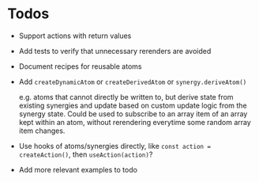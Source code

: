 # Todos

- Support actions with return values
- Add tests to verify that unnecessary rerenders are avoided
- Document recipes for reusable atoms
- Add `createDynamicAtom` or `createDerivedAtom` or `synergy.deriveAtom()`

  e.g. atoms that cannot directly be written to, but derive state from existing synergies
  and update based on custom update logic from the synergy state. Could be used to subscribe
  to an array item of an array kept within an atom, without rerendering everytime some
  random array item changes.
- Use hooks of atoms/synergies directly, like `const action = createAction()`, then `useAction(action)`?
- Add more relevant examples to todo
